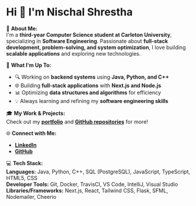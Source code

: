 # Hi 👋 I'm Nischal Shrestha  

💫 **About Me:**  
I'm a **third-year Computer Science student at Carleton University**, specializing in **Software Engineering**. Passionate about **full-stack development, problem-solving, and system optimization**, I love building **scalable applications** and exploring new technologies.  

🚀 **What I'm Up To:**  
- 🔍 Working on **backend systems** using **Java, Python, and C++**  
- 🌐 Building **full-stack applications** with **Next.js and Node.js**  
- 📊 Optimizing **data structures and algorithms** for efficiency  
- 💡 Always learning and refining my **software engineering skills**  

🎓 **My Work & Projects:**  
Check out my **[portfolio](https://nischaldevportfolio.netlify.app)** and **[GitHub repositories](https://github.com/shres1974)** for more!  

🌐 **Connect with Me:**  
- **[LinkedIn](https://www.linkedin.com/in/nischalshres)**  
- **[GitHub](https://github.com/shres1974)**  

💻 **Tech Stack:**  
**Languages:** Java, Python, C++, SQL (PostgreSQL), JavaScript, TypeScript, HTML5, CSS  
**Developer Tools:** Git, Docker, TravisCI, VS Code, IntelliJ, Visual Studio  
**Libraries/Frameworks:** Next.js, React, Tailwind CSS, Flask, SFML, Nodemailer, Cheerio  
